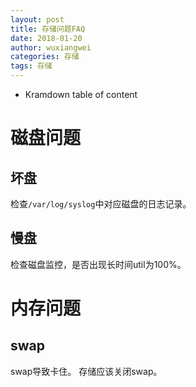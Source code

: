 ```yaml
---
layout: post
title: 存储问题FAQ
date: 2018-01-20
author: wuxiangwei
categories: 存储
tags: 存储
---
```



* Kramdown table of content

# 磁盘问题 #

## 坏盘 ##

检查`/var/log/syslog`中对应磁盘的日志记录。

## 慢盘 ##

检查磁盘监控，是否出现长时间util为100%。

# 内存问题 #

## swap ##

swap导致卡住。
存储应该关闭swap。

